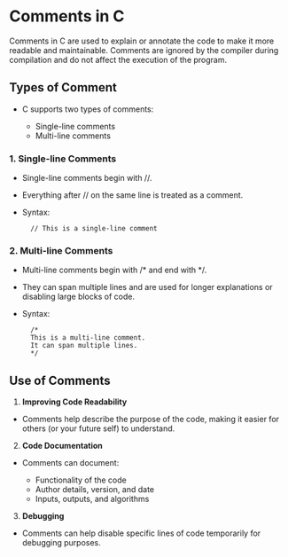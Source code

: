 # Comments in C

Comments in C are used to explain or annotate the code to make it more readable and maintainable. Comments are ignored by the compiler during compilation and do not affect the execution of the program.

## Types of Comment

* C supports two types of comments:

  * Single-line comments
  * Multi-line comments

### 1. Single-line Comments

* Single-line comments begin with //.
* Everything after // on the same line is treated as a comment.
* Syntax:

        // This is a single-line comment

### 2. Multi-line Comments

* Multi-line comments begin with /* and end with */.
* They can span multiple lines and are used for longer explanations or disabling large blocks of code.
* Syntax:

        /* 
        This is a multi-line comment.
        It can span multiple lines.
        */

## Use of Comments

1) **Improving Code Readability**
* Comments help describe the purpose of the code, making it easier for others (or your future self) to understand.

2) **Code Documentation**
* Comments can document:

  * Functionality of the code
  * Author details, version, and date
  * Inputs, outputs, and algorithms

3) **Debugging**
* Comments can help disable specific lines of code temporarily for debugging purposes.


